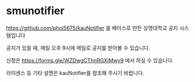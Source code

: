 # smunotifier
https://github.com/phoi5675/kauNotifier 를 베이스로 만든 상명대학교 공지 시스템입니다

공지가 있을 때, 매일 오후 9시에 메일로 공지를 받아볼 수 있습니다.



신청은 https://forms.gle/WZDwgCThnRGXiMwy9 에서 하실 수 있습니다.

라이센스 등 기타 설명은 kauNotifier를 참조해 주시기 바랍니다.
